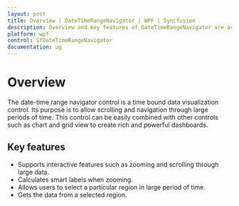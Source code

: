 ```yaml
---
layout: post
title: Overview | DateTimeRangeNavigator | WPF | Syncfusion
description: Overview and key features of DateTimeRangeNavigator are available in this section.
platform: wpf
control: SfDateTimeRangeNavigator
documentation: ug
---
```


# Overview

The date-time range navigator control is a time bound data visualization control. Its purpose is to allow scrolling and navigation through large periods of time. This control can be easily combined with other controls such as chart and grid view to create rich and powerful dashboards.

## Key features

* Supports interactive features such as zooming and scrolling through large data.
* Calculates smart labels when zooming.
* Allows users to select a particular region in large period of time.
* Gets the data from a selected region. 